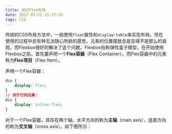 ```yaml
---
title: 初识Flex布局
date: 2017-07-21 15:17:29
tags: CSS
---
```

传统的CSS布局方法中，一般使用`float`属性和`display:table`来实现布局，但在使用的过程中总有种无法随心所欲的感觉，元素的位置摆放总是显得不是那么的直观，而Flexbox很好的解决了这个问题。Flexbox俗称弹性盒子模型，在开始使用Flexbox之前，首先要声明一个**Flex容器**（Flex Container）。而Flex容器中的元素称为**Flex项目**（Flex Item）。
<!--more-->

声明一个Flex容器：
```css
div {
    display: flex;
}
// 对于行内元素：
div {
    display: inline-flex;
}
```
对于一个Flex容器，其存在两个轴。水平方向的称为**主轴**（main axis），竖直方向的称为**交叉轴**（cross axis）。如下图所示：
